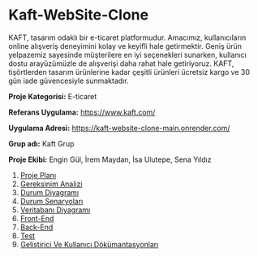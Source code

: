 # Kaft-WebSite-Clone
KAFT, tasarım odaklı bir e-ticaret platformudur. Amacımız, kullanıcıların online alışveriş deneyimini kolay ve keyifli hale getirmektir. Geniş ürün yelpazemiz sayesinde müşterilere en iyi seçenekleri sunarken, kullanıcı dostu arayüzümüzle de alışverişi daha rahat hale getiriyoruz. KAFT, tişörtlerden tasarım ürünlerine kadar çeşitli ürünleri ücretsiz kargo ve 30 gün iade güvencesiyle sunmaktadır.

**Proje Kategorisi:** E-ticaret

**Referans Uygulama:** https://www.kaft.com/

**Uygulama Adresi:** https://kaft-website-clone-main.onrender.com/

**Grup adı:** Kaft Grup

**Proje Ekibi:** Engin Gül, İrem Maydan, İsa Ulutepe, Sena Yıldız

1. [Proje Planı](Proje-Planı.md)
2. [Gereksinim Analizi](gereksinim-analizi.md)
3. [Durum Diyagramı](Durum-Diyagramı.md)
4. [Durum Senaryoları](Durum-Senaryoları.md)
5. [Veritabanı Diyagramı](Veritabanı-Diyagramı.md)
6. [Front-End](Front-End.md)
7. [Back-End](Back-End.md)
8. [Test](Test.md)
9. [Geliştirici Ve Kullanıcı Dökümantasyonları](Geliştirici-ve-Kullanıcı-Dokümantasyonları.md)
